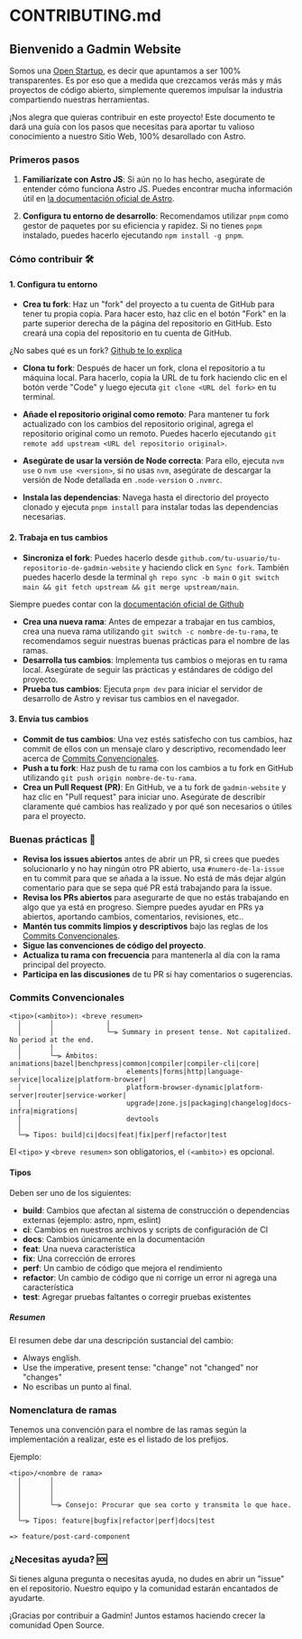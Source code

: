 # CONTRIBUTING.md

## Bienvenido a Gadmin Website

Somos una [Open Startup](https://github.com/gadminapp/.github/blob/main/ABOUT-OPEN-STARTUP.md), es decir que apuntamos a ser 100% transparentes.
Es por eso que a medida que crezcamos verás más y más proyectos de código abierto, simplemente queremos impulsar la industria compartiendo nuestras herramientas.

¡Nos alegra que quieras contribuir en este proyecto! Este documento te dará una guía con los pasos que necesitas para aportar tu valioso conocimiento a nuestro Sitio Web, 100% desarollado con Astro.

### Primeros pasos

1. **Familiarízate con Astro JS**: Si aún no lo has hecho, asegúrate de entender cómo funciona Astro JS. Puedes encontrar mucha información útil en [la documentación oficial de Astro](https://docs.astro.build).

2. **Configura tu entorno de desarrollo**: Recomendamos utilizar `pnpm` como gestor de paquetes por su eficiencia y rapidez. Si no tienes `pnpm` instalado, puedes hacerlo ejecutando `npm install -g pnpm`.

### Cómo contribuir 🛠

#### 1. Configura tu entorno

- **Crea tu fork**: Haz un "fork" del proyecto a tu cuenta de GitHub para tener tu propia copia. Para hacer esto, haz clic en el botón "Fork" en la parte superior derecha de la página del repositorio en GitHub. Esto creará una copia del repositorio en tu cuenta de GitHub.

¿No sabes qué es un fork? [Github te lo explica](https://docs.github.com/es/pull-requests/collaborating-with-pull-requests/working-with-forks/fork-a-repo)

- **Clona tu fork**: Después de hacer un fork, clona el repositorio a tu máquina local. Para hacerlo, copia la URL de tu fork haciendo clic en el botón verde "Code" y luego ejecuta `git clone <URL del fork>` en tu terminal.

- **Añade el repositorio original como remoto**: Para mantener tu fork actualizado con los cambios del repositorio original, agrega el repositorio original como un remoto. Puedes hacerlo ejecutando `git remote add upstream <URL del repositorio original>`.

- **Asegúrate de usar la versión de Node correcta**: Para ello, ejecuta `nvm use` o `nvm use <version>`, si no usas `nvm`, asegúrate de descargar la versión de Node detallada en `.node-version` o `.nvmrc`.

- **Instala las dependencias**: Navega hasta el directorio del proyecto clonado y ejecuta `pnpm install` para instalar todas las dependencias necesarias.

#### 2. Trabaja en tus cambios

- **Sincroniza el fork**: Puedes hacerlo desde `github.com/tu-usuario/tu-repositorio-de-gadmin-website` y haciendo click en `Sync fork`. También puedes hacerlo desde la terminal `gh repo sync -b main` o `git switch main && git fetch upstream && git merge upstream/main`.

Siempre puedes contar con la [documentación oficial de Github](https://docs.github.com/en/pull-requests/collaborating-with-pull-requests/working-with-forks/syncing-a-fork)

- **Crea una nueva rama**: Antes de empezar a trabajar en tus cambios, crea una nueva rama utilizando `git switch -c nombre-de-tu-rama`, te recomendamos seguir nuestras buenas prácticas para el nombre de las ramas.
- **Desarrolla tus cambios**: Implementa tus cambios o mejoras en tu rama local. Asegúrate de seguir las prácticas y estándares de código del proyecto.
- **Prueba tus cambios**: Ejecuta `pnpm dev` para iniciar el servidor de desarrollo de Astro y revisar tus cambios en el navegador.

#### 3. Envía tus cambios

- **Commit de tus cambios**: Una vez estés satisfecho con tus cambios, haz commit de ellos con un mensaje claro y descriptivo, recomendado leer acerca de [Commits Convencionales](https://www.conventionalcommits.org/es/v1.0.0/).
- **Push a tu fork**: Haz push de tu rama con los cambios a tu fork en GitHub utilizando `git push origin nombre-de-tu-rama`.
- **Crea un Pull Request (PR)**: En GitHub, ve a tu fork de `gadmin-website` y haz clic en "Pull request" para iniciar uno. Asegúrate de describir claramente qué cambios has realizado y por qué son necesarios o útiles para el proyecto.

### Buenas prácticas 🌟

- **Revisa los issues abiertos** antes de abrir un PR, si crees que puedes solucionarlo y no hay ningún otro PR abierto, usa `#numero-de-la-issue` en tu commit para que se añada a la issue. No está de más dejar algún comentario para que se sepa qué PR está trabajando para la issue.
- **Revisa los PRs abiertos** para asegurarte de que no estás trabajando en algo que ya está en progreso. Siempre puedes ayudar en PRs ya abiertos, aportando cambios, comentarios, revisiones, etc..
- **Mantén tus commits limpios y descriptivos** bajo las reglas de los [Commits Convencionales](https://www.conventionalcommits.org/es/v1.0.0/).
- **Sigue las convenciones de código del proyecto**.
- **Actualiza tu rama con frecuencia** para mantenerla al día con la rama principal del proyecto.
- **Participa en las discusiones** de tu PR si hay comentarios o sugerencias.

### Commits Convencionales

```
<tipo>(<ambito>): <breve resumen>
  │       │             │
  │       │             └─⫸ Summary in present tense. Not capitalized. No period at the end.
  │       │
  │       └─⫸ Ámbitos: animations|bazel|benchpress|common|compiler|compiler-cli|core|
  │                          elements|forms|http|language-service|localize|platform-browser|
  │                          platform-browser-dynamic|platform-server|router|service-worker|
  │                          upgrade|zone.js|packaging|changelog|docs-infra|migrations|
  │                          devtools
  │
  └─⫸ Tipos: build|ci|docs|feat|fix|perf|refactor|test
```

El `<tipo>` y `<breve resumen>` son obligatorios, el `(<ambito>)` es opcional.

#### Tipos

Deben ser uno de los siguientes:

- **build**: Cambios que afectan al sistema de construcción o dependencias externas (ejemplo: astro, npm, eslint)
- **ci**: Cambios en nuestros archivos y scripts de configuración de CI
- **docs**: Cambios únicamente en la documentación
- **feat**: Una nueva característica
- **fix**: Una corrección de errores
- **perf**: Un cambio de código que mejora el rendimiento
- **refactor**: Un cambio de código que ni corrige un error ni agrega una característica
- **test**: Agregar pruebas faltantes o corregir pruebas existentes

##### Resumen

El resumen debe dar una descripción sustancial del cambio:

- Always english.
- Use the imperative, present tense: "change" not "changed" nor "changes"
- No escribas un punto al final.

### Nomenclatura de ramas

Tenemos una convención para el nombre de las ramas según la implementación a realizar, este es el listado de los prefijos.

Ejemplo:

```
<tipo>/<nombre de rama>
  │       │
  │       │
  │       │
  │       └─⫸ Consejo: Procurar que sea corto y transmita lo que hace.
  │
  └─⫸ Tipos: feature|bugfix|refactor|perf|docs|test

=> feature/post-card-component
```

### ¿Necesitas ayuda? 🆘

Si tienes alguna pregunta o necesitas ayuda, no dudes en abrir un "issue" en el repositorio. Nuestro equipo y la comunidad estarán encantados de ayudarte.

¡Gracias por contribuir a Gadmin! Juntos estamos haciendo crecer la comunidad Open Source.
